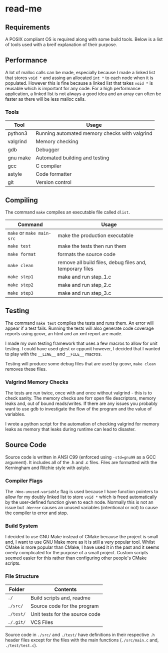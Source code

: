 # read-me

## Requirements

A POSIX compliant OS is required along with some build tools. Below is a list of tools used with a
breif explanation of their purpose.

## Performance

A lot of malloc calls can be made, especially because I made a linked list that stores `void *` and
assing an allocated `int *` to each node when it is populated. However this is fine because a linked list
that takes `void *` is reusable which is important for any code. For a high performance application, a 
linked list is not always a good idea and an array can often be faster as there will be less malloc calls.

### Tools

| Tool | Usage |
|---|---|
| python3 | Running automated memory checks with valgrind |
| valgrind | Memory checking |
| gdb | Debugger |
| gnu make | Automated building and testing |
| gcc | C compiler |
| astyle | Code formatter |
| git | Version control |

## Compiling

The command `make` compiles an executable file called `dlist`.

| Command | Usage |
|---|---|
| `make` or `make main-src` | make the production executable |
| `make test` | make the tests then run them |
| `make format` | formats the source code |
| `make clean` | remove all build files, debug files and, temporary files |
| `make step1` | make and run step_1.c |
| `make step2` | make and run step_2.c |
| `make step3` | make and run step_3.c |


## Testing

The command `make test` compiles the tests and runs them. An error will appear if a test fails.
Running the tests will also generate code coverage reports using gcovr, an html and an xml report
are made.

I made my own testing framework that uses a few macros to allow for unit testing. I could have used
gtest or cppunit however, I decided that I wanted to play with the `__LINE__` and `__FILE__` macros.

Testing will produce some debug files that are used by gcovr, `make clean` removes these files.

### Valgrind Memory Checks

The tests are run twice, once with and once without valgrind - this is to check sanity. The memory
checks are forr open file descriptors, memory leaks and, out of bound reads/writes. If there are any
issues you probably want to use gdb to investigate the flow of the program and the value of variables.

I wrote a python script for the automation of checking valgrind for memory leaks as memory that leaks
during runtime can lead to disaster.

## Source Code

Source code is written in ANSI C99 (enforced using `-std=gnu99` as a GCC argument). It includes 
all of the .h and .c files. Files are formatted with the Kerningham and Ritchie style with astyle.

### Compiler Flags

The `-Wno-unused-variable` flag is used because I have function pointers to allow for my doubly linked
list to store `void *` which is freed automatically by the user-defined function given to each node.
Normally this is not an issue but `-Werror` causes an unused variables (intentional or not) to cause the
compiler to error and stop.

### Build System

I decided to use GNU Make instead of CMake because the project is small and, I want to use GNU Make more
as it is still a very popular tool. Whilst CMake is more popular than CMake, I have used it in the past
and it seems overly complicated for the purpose of a small project. Custom scripts seemed easier for this
rather than configuring other people's CMake scripts.

### File Structure

| Folder | Contents |
|---|---|
| `./` | Build scripts and, readme |
| `./src/` | Source code for the program |
| `./test/` | Unit tests for the source code |
| `./.git/` | VCS Files |

Source code in `./src/` and `./test/` have definitions in their respective `.h` header files except for
the files with the main functions (`./src/main.c` and, `./test/test.c`).

